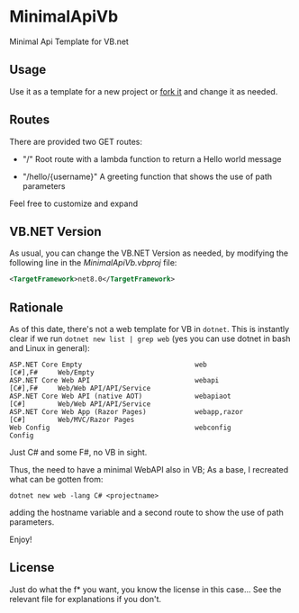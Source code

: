 # MinimalApiVb

Minimal Api Template for VB.net

## Usage

Use it as a template for a new project or [fork it](https://docs.github.com/en/pull-requests/collaborating-with-pull-requests/working-with-forks/fork-a-repo) and change it as needed.

## Routes

There are provided two GET routes:

- "/" Root route with a lambda function to return a Hello world message

- "/hello/{username}" A greeting function that shows the use of path parameters

Feel free to customize and expand

## VB.NET Version

As usual, you can change the VB.NET Version as needed, by modifying the following line in the *MinimalApiVb.vbproj* file:

```xml
<TargetFramework>net8.0</TargetFramework>
```

## Rationale

As of this date, there's not a web template for VB in `dotnet`. This is instantly clear if we run `dotnet new list | grep web` (yes you can use  dotnet in bash and Linux in general):

```shell
ASP.NET Core Empty                            web                         [C#],F#     Web/Empty                 
ASP.NET Core Web API                          webapi                      [C#],F#     Web/Web API/API/Service   
ASP.NET Core Web API (native AOT)             webapiaot                   [C#]        Web/Web API/API/Service   
ASP.NET Core Web App (Razor Pages)            webapp,razor                [C#]        Web/MVC/Razor Pages       
Web Config                                    webconfig                               Config   
```

Just C# and some F#, no VB in sight.

Thus,  the need to have a minimal WebAPI also in VB; As a base, I recreated what can be gotten from:

```shell
dotnet new web -lang C# <projectname>
```

adding the hostname variable and a second route to show the use of path parameters.

Enjoy!

## License

Just do what the f* you want, you know the license in this case... See the relevant file for explanations if you don't.
